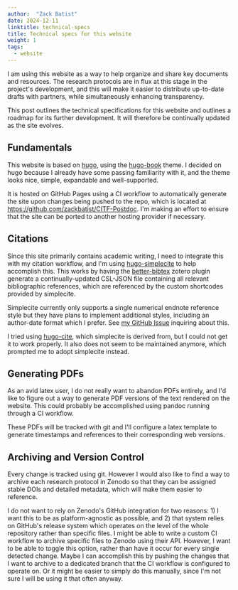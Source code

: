 ```yaml
---
author:  "Zack Batist"
date: 2024-12-11
linktitle: technical-specs
title: Technical specs for this website
weight: 1
tags:
  - website
---
```


I am using this website as a way to help organize and share key documents and resources.
The research protocols are in flux at this stage in the project's development, and this will make it easier to distribute up-to-date drafts with partners, while simultaneously enhancing transparency.

This post outlines the technical specifications for this website and outlines a roadmap for its further development. It will therefore be continually updated as the site evolves.

## Fundamentals
This website is based on [hugo](https://github.com/gohugoio/hugo), using the [hugo-book](https://github.com/alex-shpak/hugo-book/) theme.
I decided on hugo because I already have some passing familiarity with it, and the theme looks nice, simple, expandable and well-supported.

It is hosted on GitHub Pages using a CI workflow to automatically generate the site upon changes being pushed to the repo, which is located at https://github.com/zackbatist/CITF-Postdoc.
I'm making an effort to ensure that the site can be ported to another hosting provider if necessary.

## Citations
Since this site primarily contains academic writing, I need to integrate this with my citation workflow, and I'm using [hugo-simplecite](https://github.com/joksas/hugo-simplecite) to help accomplish this.
This works by having the [better-bibtex](https://github.com/retorquere/zotero-better-bibtex) zotero plugin generate a continually-updated CSL-JSON file containing all relevant bibliographic references, which are referenced by the custom shortcodes provided by simplecite.

Simplecite currently only supports a single numerical endnote reference style but they have plans to implement additional styles, including an author-date format which I prefer.
See [my GitHub Issue](https://github.com/joksas/hugo-simplecite/issues/6) inquiring about this.

I tried using [hugo-cite](https://github.com/loup-brun/hugo-cite/), which simplecite is derived from, but I could not get it to work properly. It also does not seem to be maintained anymore, which prompted me to adopt simplecite instead.

## Generating PDFs
As an avid latex user, I do not really want to abandon PDFs entirely, and I'd like to figure out a way to generate PDF versions of the text rendered on the website.
This could probably be accomplished using pandoc running through a CI workflow.

These PDFs will be tracked with git and I'll configure a latex template to generate timestamps and references to their corresponding web versions.

## Archiving and Version Control
Every change is tracked using git.
However I would also like to find a way to archive each research protocol in Zenodo so that they can be assigned stable DOIs and detailed metadata, which will make them easier to reference.

I do not want to rely on Zenodo's GitHub integration for two reasons: 1) I want this to be as platform-agnostic as possible, and 2) that system relies on GitHub's release system which operates on the level of the whole repository rather than specific files.
I might be able to write a custom CI workflow to archive specific files to Zenodo using their API.
However, I want to be able to toggle this option, rather than have it occur for every single detected change.
Maybe I can accomplish this by pushing the changes that I want to archive to a dedicated branch that the CI workflow is configured to operate on.
Or it might be easier to simply do this manually, since I'm not sure I will be using it that often anyway.
